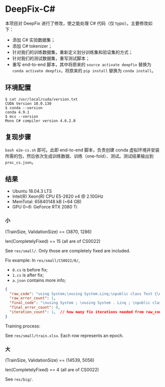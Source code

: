 # DeepFix-C#

本项目对 DeepFix 进行了修改，使之能处理 C# 代码（仅 typo）。主要修改如下：

* 添加 C# 实验数据集；
* 添加 C# tokenizer；
* 针对我们的训练数据集，重新定义划分训练集和验证集的方式；
* 针对我们的测试数据集，重写测试脚本；
* 重写 end-to-end 脚本，其中将原来的 `source activate deepfix` 替换为 `conda activate deepfix`，将原来的 `pip install` 替换为 `conda install`。

## 环境配置

```
$ cat /usr/local/cuda/version.txt
CUDA Version 10.0.130
$ conda --version
conda 4.9.1
$ mcs --version
Mono C# compiler version 4.6.2.0
```

## 复现步骤

`bash e2e-cs.sh` 即可。此即 end-to-end 脚本，负责创建 conda 虚拟环境并安装所需的包，然后依次生成训练数据、训练（one-fold）、测试。测试结果输出到 `proc_cs.json`。

## 结果

* Ubuntu 18.04.3 LTS
* Intel(R) Xeon(R) CPU E5-2620 v4 @ 2.10GHz
* MemTotal: 65840148 kB (~64 GB)
* GPU 0~6: GeForce RTX 2080 Ti

### 小

(TrainSize, ValidationSize) == (3870, 1286)

len(CompletelyFixed) == 15 (all are of CS0022)

See `res/small/`. Only those are completely fixed are included.

Fix example: In `res/small/CS0022/0/`,

* `0.cs` is before fix;
* `1.cs` is after fix;
* `a.json` contains more info;

```json
{
  "raw_code": "using System;\nusing System.Linq;\npublic class Test {\n  static int[] a = new int[10];\n  public static void Main() {\n    for (int i = 0; i != 10; i++) {\n      a[i, 0] = i + 99\n      /* updated */\n      ;\n    }\n  }\n}\n",
  "raw_error_count": 1,
  "final_code": "\nusing System ; \nusing System . Linq ; \npublic class Test { \nstatic int [,] a = new int [ 0 , 0 ]; \npublic static void Main (){ \nfor ( int i = 0 ; i != 0 ; i ++){ \na [ i , 0 ]= i + 0 \n;}}} ",
  "final_error_count": 0,
  "iteration_count": 1,  // how many fix iterations needed from raw_code to final_code
}
```

Training process:

See `res/small/train.xlsx`. Each row represents an epoch.

### 大

(TrainSize, ValidationSize) == (14539, 5056)

len(CompletelyFixed) == 4 (all are of CS0022)

See `res/big/`.
